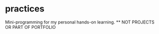 # practices
Mini-programming for my personal hands-on learning. ** NOT PROJECTS OR PART OF PORTFOLIO
